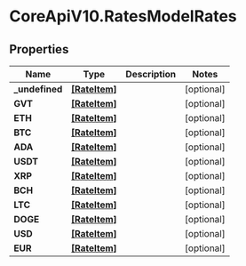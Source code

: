# CoreApiV10.RatesModelRates

## Properties
Name | Type | Description | Notes
------------ | ------------- | ------------- | -------------
**_undefined** | [**[RateItem]**](RateItem.md) |  | [optional] 
**GVT** | [**[RateItem]**](RateItem.md) |  | [optional] 
**ETH** | [**[RateItem]**](RateItem.md) |  | [optional] 
**BTC** | [**[RateItem]**](RateItem.md) |  | [optional] 
**ADA** | [**[RateItem]**](RateItem.md) |  | [optional] 
**USDT** | [**[RateItem]**](RateItem.md) |  | [optional] 
**XRP** | [**[RateItem]**](RateItem.md) |  | [optional] 
**BCH** | [**[RateItem]**](RateItem.md) |  | [optional] 
**LTC** | [**[RateItem]**](RateItem.md) |  | [optional] 
**DOGE** | [**[RateItem]**](RateItem.md) |  | [optional] 
**USD** | [**[RateItem]**](RateItem.md) |  | [optional] 
**EUR** | [**[RateItem]**](RateItem.md) |  | [optional] 



